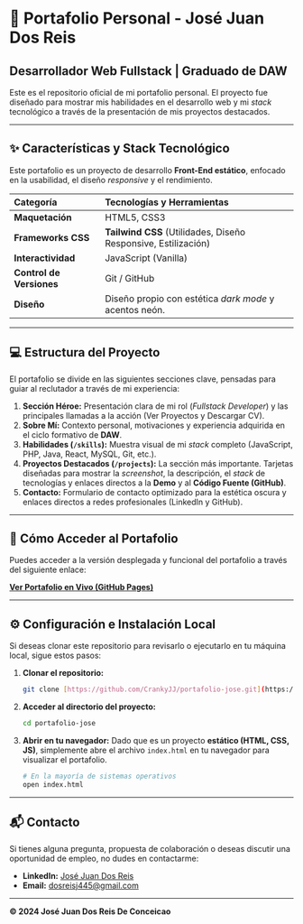 # 🚀 Portafolio Personal - José Juan Dos Reis

## Desarrollador Web Fullstack | Graduado de DAW

Este es el repositorio oficial de mi portafolio personal. El proyecto fue diseñado para mostrar mis habilidades en el desarrollo web y mi *stack* tecnológico a través de la presentación de mis proyectos destacados.

---

## ✨ Características y Stack Tecnológico

Este portafolio es un proyecto de desarrollo **Front-End estático**, enfocado en la usabilidad, el diseño *responsive* y el rendimiento.

| Categoría | Tecnologías y Herramientas |
| :--- | :--- |
| **Maquetación** | HTML5, CSS3 |
| **Frameworks CSS** | **Tailwind CSS** (Utilidades, Diseño Responsive, Estilización) |
| **Interactividad** | JavaScript (Vanilla) |
| **Control de Versiones** | Git / GitHub |
| **Diseño** | Diseño propio con estética *dark mode* y acentos neón. |

---

## 💻 Estructura del Proyecto

El portafolio se divide en las siguientes secciones clave, pensadas para guiar al reclutador a través de mi experiencia:

1.  **Sección Héroe:** Presentación clara de mi rol (*Fullstack Developer*) y las principales llamadas a la acción (Ver Proyectos y Descargar CV).
2.  **Sobre Mí:** Contexto personal, motivaciones y experiencia adquirida en el ciclo formativo de **DAW**.
3.  **Habilidades (`/skills`):** Muestra visual de mi *stack* completo (JavaScript, PHP, Java, React, MySQL, Git, etc.).
4.  **Proyectos Destacados (`/projects`):** La sección más importante. Tarjetas diseñadas para mostrar la *screenshot*, la descripción, el *stack* de tecnologías y enlaces directos a la **Demo** y al **Código Fuente (GitHub)**.
5.  **Contacto:** Formulario de contacto optimizado para la estética oscura y enlaces directos a redes profesionales (LinkedIn y GitHub).

---

## 🔗 Cómo Acceder al Portafolio

Puedes acceder a la versión desplegada y funcional del portafolio a través del siguiente enlace:

[**Ver Portafolio en Vivo (GitHub Pages)**](https://crankyjj.github.io/portafolio-jose/)

---

## ⚙️ Configuración e Instalación Local

Si deseas clonar este repositorio para revisarlo o ejecutarlo en tu máquina local, sigue estos pasos:

1.  **Clonar el repositorio:**
    ```bash
    git clone [https://github.com/CrankyJJ/portafolio-jose.git](https://github.com/CrankyJJ/portafolio-jose.git)
    ```
2.  **Acceder al directorio del proyecto:**
    ```bash
    cd portafolio-jose
    ```
3.  **Abrir en tu navegador:**
    Dado que es un proyecto **estático (HTML, CSS, JS)**, simplemente abre el archivo `index.html` en tu navegador para visualizar el portafolio.
    ```bash
    # En la mayoría de sistemas operativos
    open index.html 
    ```

---

## 📬 Contacto

Si tienes alguna pregunta, propuesta de colaboración o deseas discutir una oportunidad de empleo, no dudes en contactarme:

* **LinkedIn:** [José Juan Dos Reis](https://www.linkedin.com/in/jose-juan-dos-reis-40aa10262/)
* **Email:** dosreisj445@gmail.com

---

**© 2024 José Juan Dos Reis De Conceicao**
